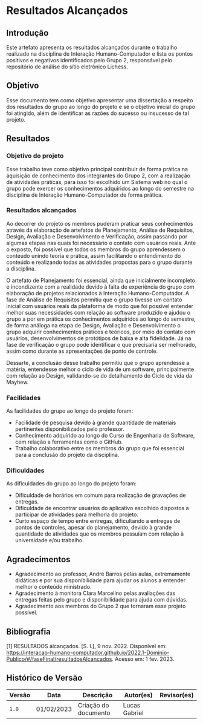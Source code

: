# Resultados Alcançados

## Introdução

Este artefato apresenta os resultados alcançados durante o trabalho realizado na disciplina de Interação Humano-Computador e lista os pontos positivos e negativos identificados pelo Grupo 2, responsável pelo repositório de análise do sítio eletrônico Lichess.

## Objetivo

Esse documento tem como objetivo apresentar uma dissertação a respeito dos resultados do grupo ao longo do projeto e se o objetivo inicial do grupo foi atingido, além de identificar as razões do sucesso ou insucesso de tal projeto.

## Resultados

### Objetivo do projeto

Esse trabalho teve como objetivo principal contribuir de forma prática na aquisição de conhecimento dos integrantes do Grupo 2, com a realização de atividades práticas, para isso foi escolhido um Sistema web no qual o grupo pode exercer os conhecimentos adquiridos ao longo do semestre na disciplina de Interação Humano-Computador de forma prática.

### Resultados alcançados

Ao decorrer do projeto os membros puderam praticar seus conhecimentos através da elaboração de artefatos de Planejamento, Análise de Requisitos, Design, Avaliação e Desenvolvimento e Verificação, assim passando por algumas etapas nas quais foi necessário o contato com usuários reais. Ante o exposto, foi possível que todos os membros do grupo aprendessem o conteúdo unindo teoria e prática, assim facilitando o entendimento do conteúdo e realizando todas as atividades propostas para o grupo durante a disciplina.

O artefato de Planejamento foi essencial, ainda que inicialmente incompleto e incondizente com a realidade devido à falta de experiência do grupo com elaboração de projetos relacionados à Interação Humano-Computador.
A fase de Análise de Requisitos permitiu que o grupo tivesse um contato inicial com usuários reais da plataforma de modo que foi possível entender melhor suas necessidades com relação ao software produzido e ajudou o grupo a por em prática os conhecimentos adquiridos ao longo do semestre, de forma análoga na etapa de Design, Avaliação e Desenvolvimento o grupo adquirir conhecimentos práticos e teóricos, por meio do contato com usuários, desenvolvimentos de protótipos de baixa e alta fidelidade.
Já na fase de verificação o grupo pode identificar o que precisaria ser melhorado, assim como durante as apresentações de ponto de controle.

Dessarte, a conclusão desse trabalho permitiu que o grupo aprendesse a matéria, entendesse melhor o ciclo de vida de um software, principalmente com relação ao Design, validando-se do detalhamento do Ciclo de vida da Mayhew.

### Facilidades

As facilidades do grupo ao longo do projeto foram:
- Facilidade de pesquisa devido à grande quantidade de materiais pertinentes disponibilizados pelo professor.
- Conhecimento adquirido ao longo do Curso de Engenharia de Software, com relação a ferramentas como o GitHub.
- Trabalho colaborativo entre os membros do grupo que foi essencial para a conclusão do projeto da disciplina.

### Dificuldades

As dificuldades do grupo ao longo do projeto foram:
- Dificuldade de horários em comum para realização de gravações de entregas.
- Dificuldade de encontrar usuários do aplicativo escolhido dispostos a participar de atividades para melhoria do projeto.
- Curto espaço de tempo entre entregas, dificultando a entregas de pontos de controles, apesar do planejamento, devido à grande quantidade de atividades que os membros possuíam com relação à universidade e/ou trabalho.

## Agradecimentos

- Agradecimento ao professor, André Barros pelas aulas, extremamente didáticas e por sua disponibilidade para ajudar os alunos a entender melhor o conteúdo ministrado.
- Agradecimento à monitora Clara Marcelino pelas avaliações das entregas feitas pelo grupo e disponibilidade para ajuda com dúvidas.
- Agradecimento aos membros do Grupo 2 que tornaram esse projeto possível.

## Bibliografia

[1] RESULTADOS alcançados. [S. l.], 9 nov. 2022. Disponível em: https://interacao-humano-computador.github.io/2022.1-Dominio-Publico/#/faseFinal/resultadosAlcancados. Acesso em: 1 fev. 2023.

## Histórico de Versão

| Versão | Data       | Descrição            | Autor(es)     | Revisor(es) |
| ------ | ---------- | -------------------- | ------------- | ----------- |
| `1.0`  | 01/02/2023 | Criação do documento | Lucas Gabriel |             |
